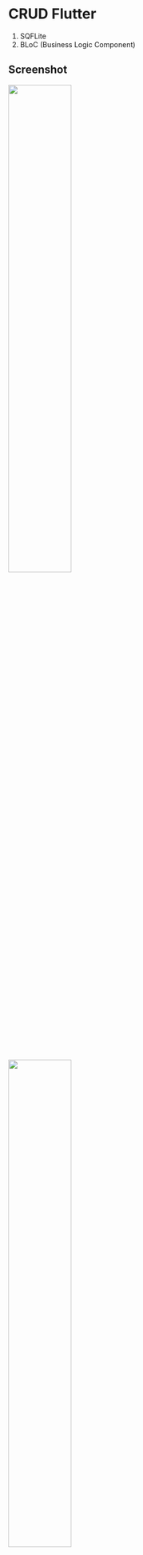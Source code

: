 # CRUD Flutter
1. SQFLite
2. BLoC (Business Logic Component)

## Screenshot
<img src="https://user-images.githubusercontent.com/48744669/61728675-e41caa80-ad9f-11e9-8e18-919bc310af40.png" width="50%"/>
<img src="https://user-images.githubusercontent.com/48744669/61728678-e41caa80-ad9f-11e9-91c4-1568c54b49fd.png" width="50%"/>
<img src="https://user-images.githubusercontent.com/48744669/61728680-e41caa80-ad9f-11e9-812b-65f4d8303d83.png" width="50%"/>
<img src="https://user-images.githubusercontent.com/48744669/61728682-e4b54100-ad9f-11e9-84bf-12078fa84c04.png" width="50%"/>

